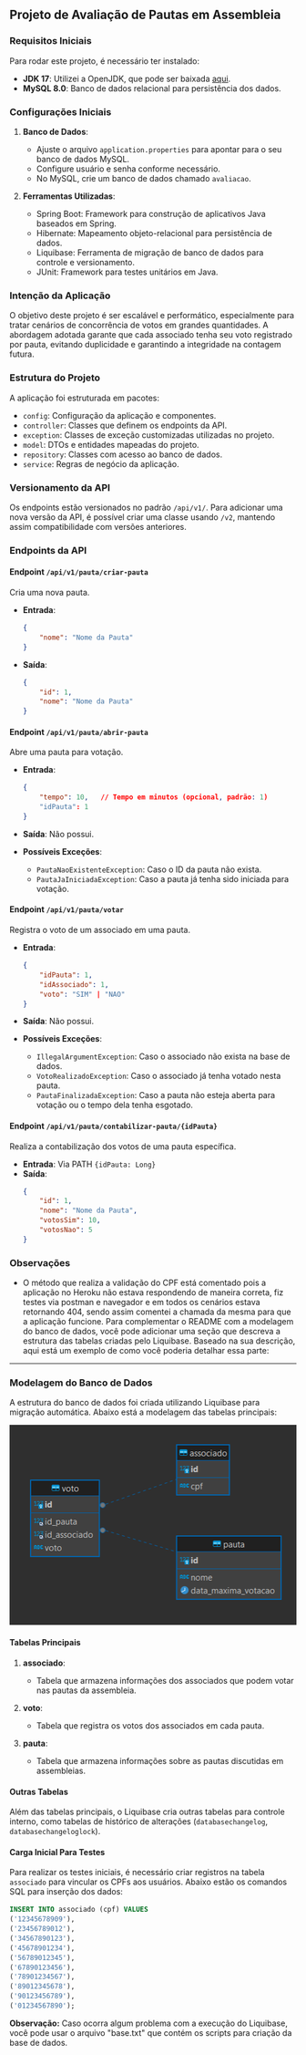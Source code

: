 ## Projeto de Avaliação de Pautas em Assembleia

### Requisitos Iniciais

Para rodar este projeto, é necessário ter instalado:

- **JDK 17**: Utilizei a OpenJDK, que pode ser baixada [aqui](https://download.java.net/java/GA/jdk17.0.2/dfd4a8d0985749f896bed50d7138ee7f/8/GPL/openjdk-17.0.2_windows-x64_bin.zip).
- **MySQL 8.0**: Banco de dados relacional para persistência dos dados.

### Configurações Iniciais

1. **Banco de Dados**:
    - Ajuste o arquivo `application.properties` para apontar para o seu banco de dados MySQL.
    - Configure usuário e senha conforme necessário.
    - No MySQL, crie um banco de dados chamado `avaliacao`.

2. **Ferramentas Utilizadas**:
    - Spring Boot: Framework para construção de aplicativos Java baseados em Spring.
    - Hibernate: Mapeamento objeto-relacional para persistência de dados.
    - Liquibase: Ferramenta de migração de banco de dados para controle e versionamento.
    - JUnit: Framework para testes unitários em Java.

### Intenção da Aplicação

O objetivo deste projeto é ser escalável e performático, especialmente para tratar cenários de concorrência de votos em grandes quantidades. A abordagem adotada garante que cada associado tenha seu voto registrado por pauta, evitando duplicidade e garantindo a integridade na contagem futura.

### Estrutura do Projeto

A aplicação foi estruturada em pacotes:

- `config`: Configuração da aplicação e componentes.
- `controller`: Classes que definem os endpoints da API.
- `exception`: Classes de exceção customizadas utilizadas no projeto.
- `model`: DTOs e entidades mapeadas do projeto.
- `repository`: Classes com acesso ao banco de dados.
- `service`: Regras de negócio da aplicação.

### Versionamento da API

Os endpoints estão versionados no padrão `/api/v1/`. Para adicionar uma nova versão da API, é possível criar uma classe usando `/v2`, mantendo assim compatibilidade com versões anteriores.

### Endpoints da API

#### Endpoint `/api/v1/pauta/criar-pauta`

Cria uma nova pauta.

- **Entrada**:
  ```json
  {
      "nome": "Nome da Pauta"
  }
  ```
- **Saída**:
  ```json
  {
      "id": 1,
      "nome": "Nome da Pauta"
  }
  ```

#### Endpoint `/api/v1/pauta/abrir-pauta`

Abre uma pauta para votação.

- **Entrada**:
  ```json
  {
      "tempo": 10,   // Tempo em minutos (opcional, padrão: 1)
      "idPauta": 1
  }
  ```
- **Saída**: Não possui.

- **Possíveis Exceções**:
    - `PautaNaoExistenteException`: Caso o ID da pauta não exista.
    - `PautaJaIniciadaException`: Caso a pauta já tenha sido iniciada para votação.

#### Endpoint `/api/v1/pauta/votar`

Registra o voto de um associado em uma pauta.

- **Entrada**:
  ```json
  {
      "idPauta": 1,
      "idAssociado": 1,
      "voto": "SIM" | "NAO"
  }
  ```
- **Saída**: Não possui.

- **Possíveis Exceções**:
    - `IllegalArgumentException`: Caso o associado não exista na base de dados.
    - `VotoRealizadoException`: Caso o associado já tenha votado nesta pauta.
    - `PautaFinalizadaException`: Caso a pauta não esteja aberta para votação ou o tempo dela tenha esgotado.

#### Endpoint `/api/v1/pauta/contabilizar-pauta/{idPauta}`

Realiza a contabilização dos votos de uma pauta específica.

- **Entrada**: Via PATH `{idPauta: Long}`
- **Saída**:
  ```json
  {
      "id": 1,
      "nome": "Nome da Pauta",
      "votosSim": 10,
      "votosNao": 5
  }
  ```

### Observações

- O método que realiza a validação do CPF está comentado pois a aplicação no Heroku não estava respondendo de maneira correta, fiz testes via postman e navegador e em todos os cenários estava retornando 404, sendo assim comentei a chamada da mesma para que a aplicação funcione.
  Para complementar o README com a modelagem do banco de dados, você pode adicionar uma seção que descreva a estrutura das tabelas criadas pelo Liquibase. Baseado na sua descrição, aqui está um exemplo de como você poderia detalhar essa parte:

---

### Modelagem do Banco de Dados

A estrutura do banco de dados foi criada utilizando Liquibase para migração automática. Abaixo está a modelagem das tabelas principais:

![img.png](img.png)

#### Tabelas Principais

1. **associado**:
    - Tabela que armazena informações dos associados que podem votar nas pautas da assembleia.

2. **voto**:
    - Tabela que registra os votos dos associados em cada pauta.

3. **pauta**:
    - Tabela que armazena informações sobre as pautas discutidas em assembleias.

#### Outras Tabelas

Além das tabelas principais, o Liquibase cria outras tabelas para controle interno, como tabelas de histórico de alterações (`databasechangelog`, `databasechangeloglock`).

#### Carga Inicial Para Testes

Para realizar os testes iniciais, é necessário criar registros na tabela `associado` para vincular os CPFs aos usuários. Abaixo estão os comandos SQL para inserção dos dados:

```sql
INSERT INTO associado (cpf) VALUES
('12345678909'),
('23456789012'),
('34567890123'),
('45678901234'),
('56789012345'),
('67890123456'),
('78901234567'),
('89012345678'),
('90123456789'),
('01234567890');
```

**Observação:** Caso ocorra algum problema com a execução do Liquibase, você pode usar o arquivo "base.txt" que contém os scripts para criação da base de dados.